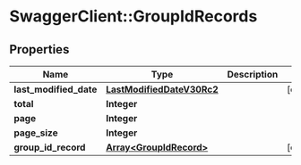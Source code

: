 # SwaggerClient::GroupIdRecords

## Properties
Name | Type | Description | Notes
------------ | ------------- | ------------- | -------------
**last_modified_date** | [**LastModifiedDateV30Rc2**](LastModifiedDateV30Rc2.md) |  | [optional] 
**total** | **Integer** |  | 
**page** | **Integer** |  | 
**page_size** | **Integer** |  | 
**group_id_record** | [**Array&lt;GroupIdRecord&gt;**](GroupIdRecord.md) |  | [optional] 


